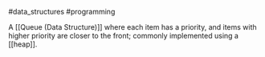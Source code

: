 #data_structures #programming  

A [[Queue (Data Structure)]] where each item has a priority, and items with higher priority are closer to the front; commonly implemented using a [[heap]].